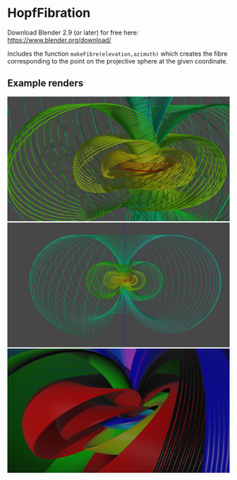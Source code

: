 # HopfFibration

Download Blender 2.9 (or later) for free here: 
https://www.blender.org/download/

Includes the function `makeFibre(elevation,azimuth)` which creates the fibre corresponding to the point on the projective sphere at the given coordinate. 

## Example renders

![Hopf Fibration](https://github.com/For-The-Wolf/HopfFibration/blob/main/Example%20Renders/hopf_fibration_1.JPG?raw=true)
![Hopf Fibration](https://github.com/For-The-Wolf/HopfFibration/blob/main/Example%20Renders/hopf_fibration_3.JPG?raw=true)
![Hopf Fibration](https://github.com/For-The-Wolf/HopfFibration/blob/main/Example%20Renders/hopf_fibration_4.JPG?raw=true)
